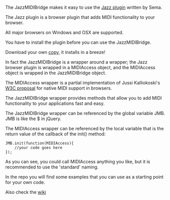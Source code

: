 The JazzMIDIBridge makes it easy to use the [Jazz plugin](http://jazz-soft.net/) written by Sema. 

The Jazz plugin is a browser plugin that adds MIDI functionality to your browser.

All major browsers on Windows and OSX are supported.

You have to install the plugin before you can use the JazzMIDIBridge. 

Download your own [copy](http://jazz-soft.net/download/), it installs in a breeze!


In fact the JazzMIDIBridge is a wrapper around a wrapper; the Jazz browser plugin is wrapped in a MIDIAccess object, and the MIDIAccess object  is wrapped in the JazzMIDIBridge object.

The MIDIAccess wrapper is a partial implementation of Jussi Kalliokoski's [W3C proposal]( https://gist.github.com/1752949) for native MIDI support in browsers.

The JazzMIDIBridge wrapper provides methods that allow you to add MIDI functionality to your applications fast and easy.

The JazzMIDIBridge wrapper can be referenced by the global variable JMB. JMB is like the $ in jQuery.

The MIDIAccess wrapper can be referenced by the local variable that is the return value of the callback of the init() method:

```
JMB.init(function(MIDIAccess){
	//your code goes here
});
```

As you can see, you could call MIDIAccess anything you like, but it is recommended to use the 'standard' naming.


In the repo you will find some examples that you can use as a starting point for your own code.

Also check the [wiki](wiki)